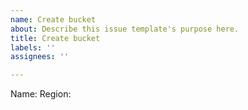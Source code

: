 ```yaml
---
name: Create bucket
about: Describe this issue template's purpose here.
title: Create bucket
labels: ''
assignees: ''

---
```


Name: 
Region:
